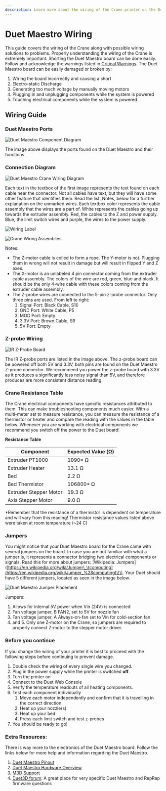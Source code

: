 ```yaml
---
description: Learn more about the wiring of the Crane printer on the Duet Maestro side.
---
```


# Duet Maestro Wiring

This guide covers the wiring of the Crane along with possible wiring solutions to problems. Properly understanding the wiring of the Crane is extremely important. Shorting the Duet Maestro board can be done easily. Follow and acknowledge the warnings listed in [Critical Warnings](https://m3d.gitbook.io/promega-docs/getting-started/critical-warnings-and-information). The Duet Maestro board can be easily damaged or broken by:

1. Wiring the board incorrectly and causing a short
2. Electro-static Discharge
3. Generating too much voltage by manually moving motors
4. Plugging in and unplugging components while the system is powered
5. Touching electrical components while the system is powered

## Wiring Guide

### Duet Maestro Ports

![Duet Maestro Component Diagram](../.gitbook/assets/7hdul5ufumywk6z6-duetcomponents.jfif)

The image above displays the ports found on the Duet Maestro and their functions.

### Connection Diagram

![Duet Maestro Crane Wiring Diagram](../.gitbook/assets/eegr4vx3jeacoiyn-guideswiringdiagram.png)

Each text in the textbox of the first image represents the text found on each cable near the connector. Not all cables have text, but they will have some other feature that identifies them. Read the list, Notes, below for a further explanation on the unmarked wires. Each textbox color represents the cable assembly that the wires are a part of. White represents the cables going up towards the extruder assembly. Red, the cables to the Z and power supply. Blue, the limit switch wires and purple, the wires to the power supply.

![Wiring Label](../.gitbook/assets/xuyunhhtrjxntxgo-wiringlabel.jpg)

![Crane Wiring Assemblies](../.gitbook/assets/75w5fdmofqhmwc8n-promegawiringassemblies.jpg)

Notes:

* The Z-motor cable is coiled to form a rope. The Y-motor is not. Plugging them in wrong will not result in damage but will result in flipped Y and Z axes.
* The X-motor is an unlabeled 4 pin connector coming from the extruder cable assembly. The colors of the wire are red, green, blue and black. It should be the only 4-wire cable with these colors coming from the extruder cable assembly.
* The Z-probe wires are connected to the 5-pin z-probe connector. Only three pins are used. From left to right:
  1. Signal Port: Black Cable, S10
  2. GND Port: White Cable, P5
  3. MOD Port: Empty
  4. 3.3V Port: Brown Cable, S9
  5. 5V Port: Empty

### Z-probe Wiring

![IR Z-Probe Board](../.gitbook/assets/phtkvdkc8hamidc4-irprobeports.jpg)

The IR Z-probe ports are listed in the image above. The z-probe board can be powered off both 5V and 3.3V, both pins are found on the Duet Maestro Z-probe connector. We recommend you power the z-probe board with 3.3V as it produces a significantly less noisy signal than 5V, and therefore produces are more consistent distance reading.

### Crane Resistance Table

The Crane electrical components have specific resistances attributed to them. This can make troubleshooting components much easier. With a multi-meter set to measure resistance, you can measure the resistance of a thermistor or heater and compare the reading with the values in the table below. Whenever you are working with electrical components we recommend you switch off the power to the Duet board!

**Resistance Table**

| Component | Expected Value \(Ω\) |
| --- | --- |
| Extruder PT1000 | 1090\* Ω |
| Extruder Heater | 13.1 Ω |
| Bed | 2.2 Ω |
| Bed Thermistor | 106800\* Ω |
| Extruder Stepper Motor | 19.3 Ω |
| Axis Stepper Motor | 9.0 Ω |

\*Remember that the resistance of a thermistor is dependent on temperature and will vary from this reading! Thermistor resistance values listed above were taken at room temperature \(~24 C\)

### Jumpers

You might notice that your Duet Maestro board for the Crane came with several jumpers on the board. In case you are not familiar with what a jumper is, it represents a connector bridging two electrical components or signals. Read this for more about jumpers: \[Wikipedia: Jumpers\]\([https://en.wikipedia.org/wiki/Jumper\_\(computing](https://en.wikipedia.org/wiki/Jumper_%28computing)\)\). Your Duet should have 5 different jumpers, located as seen in the image below.

![Duet Maestro Jumper Placement](../.gitbook/assets/w1auipj2zhq0fiku-duetmaestrojumpers.jpg)

Jumpers:

1. Allows for internal 5V power when Vin \(24V\) is connected
2. Fan voltage jumper, B FAN2, set to 5V for nozzle fan
3. Fan voltage jumper, A Always-on-fan set to Vin for cold-section fan
4. and 5. Only one Z-motor on the Crane, so jumpers are required to properly connect Z-motor to the stepper motor driver.

### Before you continue

If you change the wiring of your printer it is best to proceed with the following steps before continuing to prevent damage.

1. Double check the wiring of every single wire you changed. 
2. Plug in the power supply while the printer is switched **off**. 
3. Turn the printer on 
4. Connect to the Duet Web Console 
5. Verify the temperature readouts of all heating components. 
6. Test each component individually
   1. Move each motor independently and confirm that it is travelling in the correct direction.
   2. Heat up your nozzle\(s\)
   3. Heat up your bed
   4. Press each limit switch and test z-probes
7. You should be ready to go!

### Extra Resources:

There is way more to the electronics of the Duet Maestro board. Follow the links below for more help and information regarding the Duet Maestro.

1. [Duet Maestro Pinout](https://duet3d.dozuki.com/Wiki/Duet_2_Maestro_Wiring_Diagram) 
2. [Duet Maestro Hardware Overview](https://duet3d.dozuki.com/Wiki/Duet_2_Maestro_Hardware_Overview#Section_Wiring_and_pinout) 
3. [M3D Support](https://printm3d.com/support) 
4. [Duet3D forum](https://forum.duet3d.com/): A great place for very specific Duet Maestro and RepRap firmware questions

